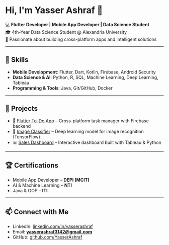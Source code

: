 # Hi, I'm Yasser Ashraf 👋

💻 **Flutter Developer | Mobile App Developer | Data Science Student**  
🎓 4th-Year Data Science Student @ Alexandria University  
📱 Passionate about building cross-platform apps and intelligent solutions  

---

## 🚀 Skills
- **Mobile Development**: Flutter, Dart, Kotlin, Firebase, Android Security  
- **Data Science & AI**: Python, R, SQL, Machine Learning, Deep Learning, Tableau  
- **Programming & Tools**: Java, Git/GitHub, Docker  

---

## 📂 Projects
- 📱 [Flutter To-Do App](#) – Cross-platform task manager with Firebase backend  
- 🤖 [Image Classifier](#) – Deep learning model for image recognition (TensorFlow)  
- 📊 [Sales Dashboard](#) – Interactive dashboard built with Tableau & Python  

---

## 🏆 Certifications
- Mobile App Developer – **DEPI (MCIT)**  
- AI & Machine Learning – **NTI**  
- Java & OOP – **ITI**  

---

## 📫 Connect with Me
- LinkedIn: [linkedin.com/in/yasserashraf](#)  
- Email: **yasserashraf3142@gmail.com**  
- GitHub: [github.com/YasserAshraf](#)
